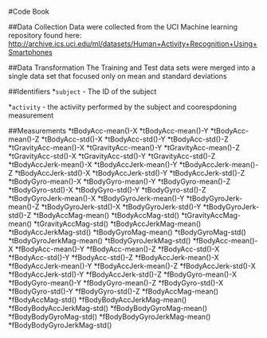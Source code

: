 #Code Book

##Data Collection
Data were collected from the UCI Machine learning repository found here: http://archive.ics.uci.edu/ml/datasets/Human+Activity+Recognition+Using+Smartphones

##Data Transformation
The Training and Test data sets were merged into a single data set that focused only on mean and standard deviations

##Identifiers
*`subject` - The ID of the subject

*`activity` - the activiity performed by the subject and coorespdoning measurement

##Measurements
*tBodyAcc-mean()-X
*tBodyAcc-mean()-Y
*tBodyAcc-mean()-Z
*tBodyAcc-std()-X
*tBodyAcc-std()-Y
*tBodyAcc-std()-Z
*tGravityAcc-mean()-X
*tGravityAcc-mean()-Y
*tGravityAcc-mean()-Z
*tGravityAcc-std()-X
*tGravityAcc-std()-Y
*tGravityAcc-std()-Z
*tBodyAccJerk-mean()-X
*tBodyAccJerk-mean()-Y
*tBodyAccJerk-mean()-Z
*tBodyAccJerk-std()-X
*tBodyAccJerk-std()-Y
*tBodyAccJerk-std()-Z
*tBodyGyro-mean()-X
*tBodyGyro-mean()-Y
*tBodyGyro-mean()-Z
*tBodyGyro-std()-X
*tBodyGyro-std()-Y
*tBodyGyro-std()-Z
*tBodyGyroJerk-mean()-X
*tBodyGyroJerk-mean()-Y
*tBodyGyroJerk-mean()-Z
*tBodyGyroJerk-std()-X
*tBodyGyroJerk-std()-Y
*tBodyGyroJerk-std()-Z
*tBodyAccMag-mean()
*tBodyAccMag-std()
*tGravityAccMag-mean()
*tGravityAccMag-std()
*tBodyAccJerkMag-mean()
*tBodyAccJerkMag-std()
*tBodyGyroMag-mean()
*tBodyGyroMag-std()
*tBodyGyroJerkMag-mean()
*tBodyGyroJerkMag-std()
*fBodyAcc-mean()-X
*fBodyAcc-mean()-Y
*fBodyAcc-mean()-Z
*fBodyAcc-std()-X
*fBodyAcc-std()-Y
*fBodyAcc-std()-Z
*fBodyAccJerk-mean()-X
*fBodyAccJerk-mean()-Y
*fBodyAccJerk-mean()-Z
*fBodyAccJerk-std()-X
*fBodyAccJerk-std()-Y
*fBodyAccJerk-std()-Z
*fBodyGyro-mean()-X
*fBodyGyro-mean()-Y
*fBodyGyro-mean()-Z
*fBodyGyro-std()-X
*fBodyGyro-std()-Y
*fBodyGyro-std()-Z
*fBodyAccMag-mean()
*fBodyAccMag-std()
*fBodyBodyAccJerkMag-mean()
*fBodyBodyAccJerkMag-std()
*fBodyBodyGyroMag-mean()
*fBodyBodyGyroMag-std()
*fBodyBodyGyroJerkMag-mean()
*fBodyBodyGyroJerkMag-std()
